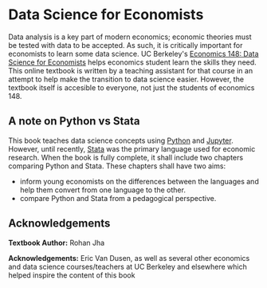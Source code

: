 # <a> Data Science for Economists </a>

Data analysis is a key part of modern economics; economic theories must be tested with data to be accepted. As such, it is critically important for economists to learn some data science. UC Berkeley's [Economics 148: Data Science for Economists](https://www.econ148.org/) helps economics student learn the skills they need. This online textbook is written by a teaching assistant for that course in an attempt to help make the transition to data science easier. However, the textbook itself is accesible to everyone, not just the students of economics 148.

## A note on Python vs Stata

This book teaches data science concepts using [Python](https://www.python.org/) and [Jupyter](https://jupyter.org/). However, until recently, [Stata](https://www.stata.com/) was the primary language used for economic research. When the book is fully complete, it shall include two chapters comparing Python and Stata. These chapters shall have two aims:
- inform young economists on the differences between the languages and help them convert from one language to the other.
- compare Python and Stata from a pedagogical perspective.

## Acknowledgements

**Textbook Author:** Rohan Jha

**Acknowledgements:** Eric Van Dusen, as well as several other economics and data science courses/teachers at UC Berkeley and elsewhere which helped inspire the content of this book

<!-- ## License

This textbook is licensed under a [BSD 3-Clause License](https://github.com/ds-connectors/econ-models-textbook/blob/master/LICENSE). -->